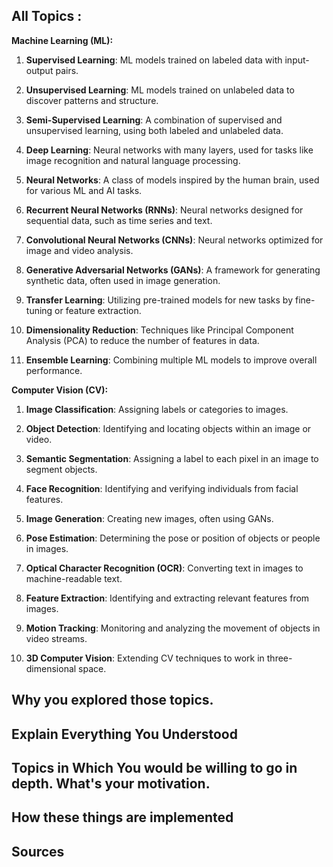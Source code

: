 ## All Topics : 
**Machine Learning (ML):**

1. **Supervised Learning**: ML models trained on labeled data with input-output pairs.
    
2. **Unsupervised Learning**: ML models trained on unlabeled data to discover patterns and structure.
    
3. **Semi-Supervised Learning**: A combination of supervised and unsupervised learning, using both labeled and unlabeled data.
    
4. **Deep Learning**: Neural networks with many layers, used for tasks like image recognition and natural language processing.
    
5. **Neural Networks**: A class of models inspired by the human brain, used for various ML and AI tasks.
    
6. **Recurrent Neural Networks (RNNs)**: Neural networks designed for sequential data, such as time series and text.
    
7. **Convolutional Neural Networks (CNNs)**: Neural networks optimized for image and video analysis.
    
8. **Generative Adversarial Networks (GANs)**: A framework for generating synthetic data, often used in image generation.
    
9. **Transfer Learning**: Utilizing pre-trained models for new tasks by fine-tuning or feature extraction.
    
10. **Dimensionality Reduction**: Techniques like Principal Component Analysis (PCA) to reduce the number of features in data.
    
11. **Ensemble Learning**: Combining multiple ML models to improve overall performance.
    

**Computer Vision (CV):**

1. **Image Classification**: Assigning labels or categories to images.
    
2. **Object Detection**: Identifying and locating objects within an image or video.
    
3. **Semantic Segmentation**: Assigning a label to each pixel in an image to segment objects.
    
4. **Face Recognition**: Identifying and verifying individuals from facial features.
    
5. **Image Generation**: Creating new images, often using GANs.
    
6. **Pose Estimation**: Determining the pose or position of objects or people in images.
    
7. **Optical Character Recognition (OCR)**: Converting text in images to machine-readable text.
    
8. **Feature Extraction**: Identifying and extracting relevant features from images.
    
9. **Motion Tracking**: Monitoring and analyzing the movement of objects in video streams.
    
10. **3D Computer Vision**: Extending CV techniques to work in three-dimensional space.
## Why you explored those topics.
## Explain Everything You Understood
## Topics in Which You would be willing to go in depth. What's your motivation.
## How these things are implemented
## Sources